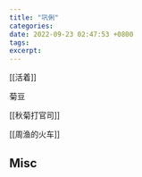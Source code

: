 ```yaml
---
title: "巩俐"
categories: 
date: 2022-09-23 02:47:53 +0800
tags: 
excerpt: 
---
```



[[活着]]

菊豆

[[秋菊打官司]]

[[周渔的火车]]


## Misc


